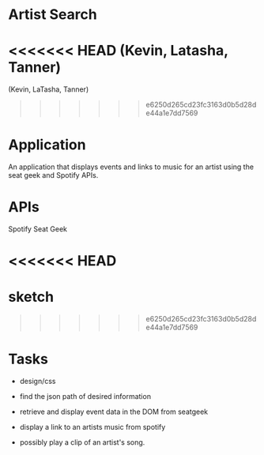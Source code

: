 # Artist Search 
<<<<<<< HEAD
  (Kevin, Latasha, Tanner)
=======
  (Kevin, LaTasha, Tanner)
>>>>>>> e6250d265cd23fc3163d0b5d28de44a1e7dd7569

# Application
An application that displays events and links to music for an artist using the seat geek and Spotify APIs.  


# APIs
Spotify
Seat Geek


<<<<<<< HEAD
=======
# sketch



>>>>>>> e6250d265cd23fc3163d0b5d28de44a1e7dd7569

# Tasks

- design/css

- find the json path of desired information

- retrieve and display event data in the DOM from seatgeek

- display a link to an artists music from spotify

- possibly play a clip of an artist's song.  


